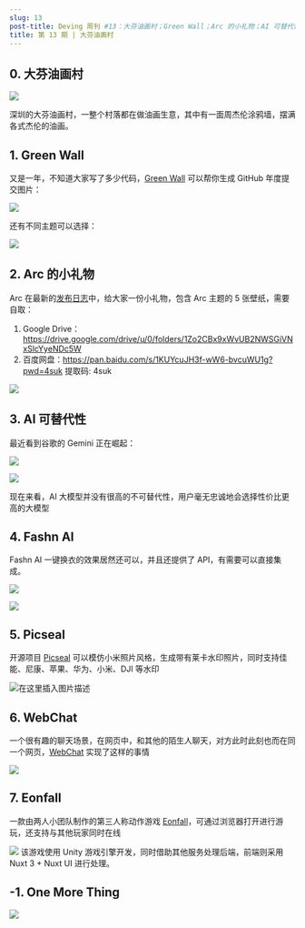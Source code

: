 ```yaml
---
slug: 13
post-title: Deving 周刊 #13：大芬油画村；Green Wall；Arc 的小礼物；AI 可替代性；Fashn AI；Picseal；WebChat；Eonfall
title: 第 13 期 | 大芬油画村
---
```


## 0. 大芬油画村

![](https://img.wukaipeng.com//2024/12/26-233301-L6CIVN-5daa466e267642fa86759470ea06e63a.png)

深圳的大芬油画村，一整个村落都在做油画生意，其中有一面周杰伦涂鸦墙，摆满各式杰伦的油画。


## 1. Green Wall

又是一年，不知道大家写了多少代码，[Green Wall](https://green-wall.leoku.dev/) 可以帮你生成 GitHub 年度提交图片：

![](https://img.wukaipeng.com//2024/12/26-233301-w7ovdn-064f0054c8a5410d9a931b4cf21536e0.png)

还有不同主题可以选择：

![](https://img.wukaipeng.com//2024/12/26-233301-tjPAM2-ad44587ae9444007b961de1e02377f4d.gif)

## 2. Arc 的小礼物

Arc 在最新的[发布日志](https://arc.net/e/5358013E-071A-4C95-82C5-F6E4D1F725FA)中，给大家一份小礼物，包含 Arc 主题的 5 张壁纸，需要自取：
1. Google Drive： https://drive.google.com/drive/u/0/folders/1Zo2CBx9xWvUB2NWSGiVNxSlcYyeNDc5W
2. 百度网盘：https://pan.baidu.com/s/1KUYcuJH3f-wW6-bvcuWU1g?pwd=4suk 提取码: 4suk

![](https://img.wukaipeng.com//2024/12/26-233301-71nfWb-d171cf16edd84dc397a1c6ddcbfcf080.png)

## 3. AI 可替代性

最近看到谷歌的 Gemini 正在崛起：

![](https://img.wukaipeng.com//2024/12/26-233302-uK0CnM-a8841f05730349f3b8f6d16e803b5a7a.png)

![](https://img.wukaipeng.com//2024/12/26-233302-FdGd1t-3d61235d78264c6eaa1be18b7ca54301.png)


现在来看，AI 大模型并没有很高的不可替代性，用户毫无忠诚地会选择性价比更高的大模型


## 4. Fashn AI

Fashn AI 一键换衣的效果居然还可以，并且还提供了 API，有需要可以直接集成。

![](https://img.wukaipeng.com//2024/12/26-233303-jlNYDs-9460dac253e34461aa615f0bb6b5ea41.png)

![](https://img.wukaipeng.com//2024/12/26-233303-MhUInm-1e8d3147e15143f5bf68c5846edcc53f.jpeg)



## 5. Picseal

开源项目 [Picseal](https://github.com/molvqingtai/WebChat) 可以模仿小米照片风格，生成带有莱卡水印照片，同时支持佳能、尼康、苹果、华为、小米、DJI 等水印

![在这里插入图片描述](https://img.wukaipeng.com//2024/12/26-233304-Zorj1e-2508c9c1459f4c89a5b3f4bdec0db9b1.png)


## 6. WebChat

一个很有趣的聊天场景，在网页中，和其他的陌生人聊天，对方此时此刻也而在同一个网页，[WebChat](https://github.com/molvqingtai/WebChat) 实现了这样的事情

![](https://img.wukaipeng.com//2024/12/26-233304-r9zcl9-f9c680b2ef4a4c62a2f90bf560ddb5fc.gif)

## 7. Eonfall

一款由两人小团队制作的第三人称动作游戏 [Eonfall](https://eonfall.com/play/)，可通过浏览器打开进行游玩，还支持与其他玩家同时在线 

![](https://img.wukaipeng.com//2024/12/26-233305-lBIGdO-78f9374991fd46ba92926498cfd94c6b.png)
 该游戏使用 Unity 游戏引擎开发，同时借助其他服务处理后端，前端则采用 Nuxt 3 + Nuxt UI 进行处理。

## -1. One More Thing

![](https://img.wukaipeng.com//2024/10/24-234009-XOxg5f-%E7%A8%8B%E5%BA%8F%E5%91%98%E6%A5%B7%E9%B9%8F%20900600.png)
